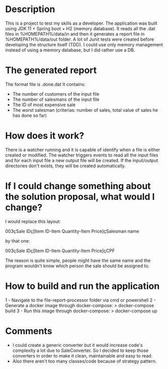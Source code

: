 # Description

This is a project to test my skills as a developer.
The application was built using JDK 11 + Spring boot + H2 (memory database).
It reads all the .dat files in %HOMEPATH%/data/in and then it generates a report file in %HOMEPATH%/data/out folder.
A lot of Junit tests were created before developing the structure itself (TDD).
I could use only memory management instead of using a memory database, but I did rather use a DB.

# The generated report

The format file is .done.dat
It contains:
- The number of customers of the input file
- The number of salesmans of the input file
- The ID of most expensive sale 
- The worst salesman (criterias: number of sales, total value of sales he has done so far)

# How does it work?

There is a watcher running and it is capable of identify when a file is either created or modified.
The watcher triggers events to read all the input files and for each input file a new output file will be created.
If the input/output directories don't exists, they will be created automatically.

# If I could change something about the solution proposal, what would I change?

I would replace this layout:

003çSale IDç[Item ID-Item Quantity-Item Price]çSalesman name

by that one:

003çSale IDç[Item ID-Item Quantity-Item Price]çCPF

The reason is quite simple, people might have the same name and the program wouldn't know which person the sale should be assigned to.

# How to build and run the application

1 - Navigate to the file-report-processor folder via cmd or powershell
2 - Generate a docker image through docker-compose:
	> docker-compose build
3 - Run this image through docker-compose:
	> docker-compose up
	
# Comments

- I could create a generic converter but it would increase code's complexity a lot due to SaleConverter.
So I decided to keep those converters in order to make it clean, maintainable and easy to read.
- Also there aren't too many classes/code because of strategy pattern. 